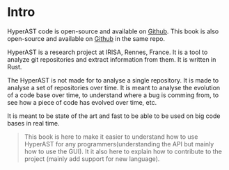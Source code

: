 # Intro

HyperAST code is open-source and available on [Github](https://github.com/quentinLeDilavrec/HyperAST). This book is also open-source and available on [Github](https://github.com/quentinLeDilavrec/HyperAST/book) in the same repo.

HyperAST is a research project at IRISA, Rennes, France. It is a tool to analyze git repositories and extract information from them. It is written in Rust.

The HyperAST is not made for to analyse a single repository. It is made to analyse a set of repositories over time. It is meant to analyse the evolution of a code base over time, to understand where a bug is comming from, to see how a piece of code has evolved over time, etc.

It is meant to be state of the art and fast to be able to be used on big code bases in real time.

> This book is here to make it easier to understand how to use HyperAST for any programmers(understanding the API but mainly how to use the GUI). It it also here to explain how to contribute to the project (mainly add support for new language).

